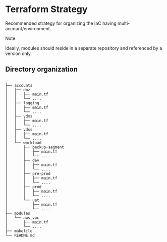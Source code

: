 # Terraform Strategy
Recommended strategy for organizing the IaC having multi-account/environment. 

>[!NOTE]
>Ideally, modules should reside in a separate repository and referenced by a version only. 
<!-- 
terraform init -backend-config accounts/VDSS/backend.conf -reconfigure
```
This is the caveat since we need to reconfigure the backend each time on different accounts
```
terraform plan -var-file accounts/VDSS/terraform.tfvars

terraform apply -var-file accounts/VDSS/terraform.tfvars -->
## Directory organization
```
.
├── accounts
│   ├── dmz
│   │   ├── main.tf
│   │   └── ....
│   ├── logging
│   │   ├── main.tf
│   │   └── ....
│   ├── vdms
│   │   ├── main.tf
│   │   └── ....
│   ├── vdss
│   │   ├── main.tf
│   │   └── ....
│   └── workload
│       ├── backup-segment
│       │   ├── main.tf
│       │   └── ....
│       ├── dev
│       │   ├── main.tf
│       │   └── ....
│       ├── pre-prod
│       │   ├── main.tf
│       │   └── ....
│       ├── prod
│       │   ├── main.tf
│       │   └── ....
│       └── uat
│           ├── main.tf
│           └── ....
├── modules
│   └── aws_vpc
│       ├── main.tf
│       └── ....
├── makefile
└── README.md
```
